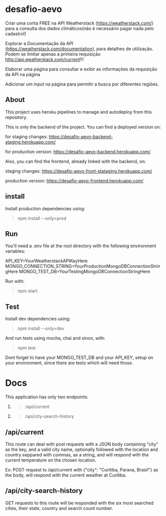 # desafio-aevo

Criar uma conta FREE na API Weatherstack (https://weatherstack.com/) para a consulta dos dados climáticos(não é necessário pagar nada pelo cadastro!)

Explorar a Documentação da API (https://weatherstack.com/documentation), para detalhes de utilização. Podem se limitar apenas a primeira requisição http://api.weatherstack.com/current!!!

Elaborar uma página para consultar e exibir as informações da requisição da API na página

Adicionar um input na página para permitir a busca por diferentes regiões.

## About

This project uses heroku pipelines to manage and autodeploy from this repository.

This is only the backend of the project.
You can find a deployed version on:

for staging changes:
https://desafio-aevo-backend-staging.herokuapp.com/

for production version:
https://desafio-aevo-backend.herokuapp.com/

Also, you can find the frontend, already linked with the backend, on:

staging changes:
https://desafio-aevo-front-stataging.herokuapp.com/

production version:
https://desafio-aevo-frontend.herokuapp.com/

## install

Install production dependencies using:

> npm install --only=prod

## Run

You'll need a .env file at the root directory with the following environment variables:

API_KEY=YourWeatherstackAPIKeyHere
MONGO_CONNECTION_STRING=YourProductionMongoDBConnectionStringHere
MONGO_TEST_DB=YourTestingMongoDBConnectionStringHere

Run with:

> npm start

## Test

Install dev dependencies using:

> npm install --only=dev

And run tests using mocha, chai and sinon, with:

> npm test

Dont forget to have your MONGO_TEST_DB and your API_KEY, setup on your environment, since there are tests which will need those.

# Docs

This application has only two endpoints:

1. > /api/current
2. > /api/city-search-history

## /api/current

This route can deal with post requests with a JSON body containing "city" as the key, and a valid city name, optionally followed with the location and country seppared with commas, as a string, and will respond with the current temperature on the chosen location.

Ex:
POST request to /api/current with {"city": "Curitiba, Parana, Brasil"} as the body, will respond with the current weather at Curitiba.

## /api/city-search-history

GET requests to this route will be responded with the six most searched cities, their state, country and search count number.
